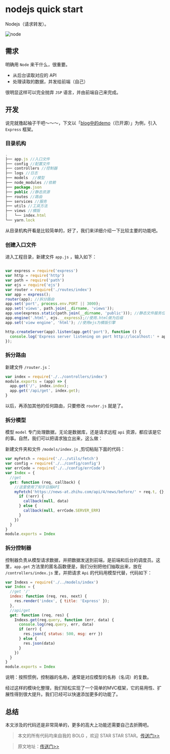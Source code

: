 # nodejs quick start

Nodejs（请求转发）。

![node](http://7xtxh3.com1.z0.glb.clouddn.com/node/13417b7c8dd6daecb9fa4d7c38062421.jpg)

## 需求

明确用 `Node` 来干什么，很重要。
- 从后台读取对应的 API
- 处理读取的数据，并发给前端（自己）

很明显这样可以完全抛弃 `JSP` 语言，并由前端自己来完成。

## 开发

说完就撸起袖子干吧～～～，下文以「[blog中的demo](https://github.com/Hancoson/blog/tree/master/demo/nodeMidd)（已开源）」为例，引入 `Express` 框架。

### 目录机构

```js
.
├── app.js //入口文件
├── config //配置文件
├── controllers //控制器
├── logs //日志
├── models  //模型
├── node_modules //依赖
├── package.json
├── public //静态资源
├── routes //路由
├── services //服务
├── utils //工具方法
├── views //模版
│   └── index.html
└── yarn.lock
```

从目录机构开看是比较简单的，好了，我们来详细介绍一下比较主要的功能吧。
<!--more-->

### 创建入口文件

进入工程目录，新建文件 `app.js` ，输入如下：
```js

var express = require('express')
var http = require('http')
var path = require('path')
var ejs = require('ejs')
var router = require('./routes/index')
var app = express();
router(app); //拆分路由
app.set('port', process.env.PORT || 3000);
app.set('views', path.join(__dirname, 'views'));
app.use(express.static(path.join(__dirname, 'public'))); //静态文件服务位置
app.engine('.html', ejs.__express);//使用.html做为后缀
app.set('view engine', 'html'); //使用ejs为模版引擎

http.createServer(app).listen(app.get('port'), function () {
  console.log('Express server listening on port http://localhost:' + app.get('port'));
});
```

### 拆分路由

新建文件 `/router.js`：

```js
var index = require('./../controllers/index')
module.exports = (app) => {
  app.get('/', index.index);
  app.get('/api/get', index.get);
}
```
以后，再添加其他的任何路由，只要修改 `router.js` 就是了。

### 拆分模型
模型 `model` 专门处理数据，无论是数据库，还是请求远程 `api` 资源，都应该是它的事。自然，我们可以把请求独立出来，这么做：

新建文件夹和文件 `/models/index.js` ,剪切粘贴下面的代码：

```js
var myFetch = require('./../utils/fetch')
var config = require('./../config/config')
var errCode = require('./../config/errCode')
var Index = {
  //get
  get: function (req, callback) {
    //这里使用了知乎日报API
    myFetch('https://news-at.zhihu.com/api/4/news/before/' + req.t, {}, function (err, data) {
      if (!err) {
        callback(null, data)
      } else {
        callback(null, errCode.SERVER_ERR)
      }
    })
  }
}
module.exports = Index
```

### 拆分控制器

控制器负责从模型请求数据，并把数据发送到前端，是前端和后台的调度员。这里，`app.get` 方法里的匿名函数便是，我们分别把他们抽取出来，放在 `/controllers/index.js` 里，并把请求 `Api` 的代码用模型代替，代码如下：

```js
var Indexs = require('./../models/index')
var Index = {
  //get '/'
  index: function (req, res, next) {
    res.render('index', { title: 'Express' });
  },
  //api/get
  get: function (req, res) {
    Indexs.get(req.query, function (err, data) {
      console.log(req.query, err, data)
      if (err) {
        res.json({ status: 500, msg: err })
      } else {
        res.json(data)
      }
    })
  }
}
module.exports = Index
```
说明：按照惯例，控制器的名称，通常是对应模型的名称（名词）的复数。

经过这样的模块化整理，我们轻松实现了一个简单的MVC框架，它的易用性、扩展性得到很大提升。我们已经可以快速添加更多的功能了。

## 总结

本文涉及的代码还是非常简单的，更多的高大上功能还需要自己去折腾吧。

> 本文的所有代码均来自我的 BOLG ，欢迎 STAR STAR STAR。[传送门>>](https://github.com/Hancoson/blog/tree/master/demo/nodeMidd)

> 原文地址：[传送门>>](https://github.com/Hancoson/blog/issues/28)